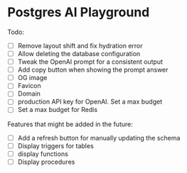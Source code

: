 # Postgres AI Playground

Todo:
- [ ] Remove layout shift and fix hydration error
- [ ] Allow deleting the database configuration
- [ ] Tweak the OpenAI prompt for a consistent output
- [ ] Add copy button when showing the prompt answer
- [ ] OG image
- [ ] Favicon
- [ ] Domain
- [ ] production API key for OpenAI. Set a max budget
- [ ] Set a max budget for Redis

Features that might be added in the future:
- [ ] Add a refresh button for manually updating the schema
- [ ] Display triggers for tables
- [ ] display functions
- [ ] Display procedures